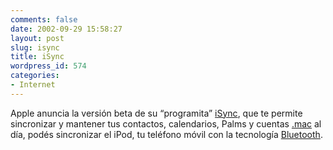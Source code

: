 ```yaml
---
comments: false
date: 2002-09-29 15:58:27
layout: post
slug: isync
title: iSync
wordpress_id: 574
categories:
- Internet
---
```


Apple anuncia la versión beta de su “programita” [iSync](http://www.apple.com/isync/), que te permite sincronizar y mantener tus contactos, calendarios, Palms y cuentas [.mac](http://www.mac.com) al día, podés sincronizar el iPod, tu teléfono móvil con la tecnología [Bluetooth](http://www.apple.com/bluetooth/).




 
